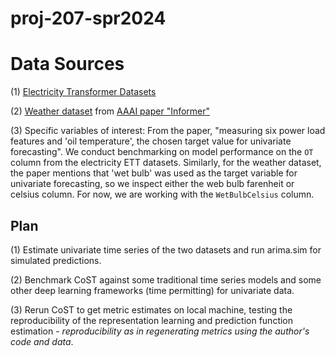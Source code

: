 # proj-207-spr2024

# Data Sources
(1) [Electricity Transformer Datasets](https://github.com/zhouhaoyi/ETDataset)

(2) [Weather dataset](https://drive.google.com/drive/folders/1ohGYWWohJlOlb2gsGTeEq3Wii2egnEPR) from [AAAI paper "Informer"](https://drive.google.com/drive/folders/1ohGYWWohJlOlb2gsGTeEq3Wii2egnEPR)

(3) Specific variables of interest: From the paper, "measuring six power load features and 'oil temperature', the chosen target value for univariate forecasting". We conduct benchmarking on model performance on the `OT` column from the electricity ETT datasets. Similarly, for the weather dataset, the paper mentions that 'wet bulb' was used as the target variable for univariate forecasting, so we inspect either the web bulb farenheit or celsius column. For now, we are working with the `WetBulbCelsius` column.

## Plan

(1) Estimate univariate time series of the two datasets and run arima.sim for simulated predictions.

(2) Benchmark CoST against some traditional time series models and some other deep learning frameworks (time permitting) for univariate data.

(3) Rerun CoST to get metric estimates on local machine, testing the reproducibility of the representation learning and prediction function estimation - *reproducibility as in regenerating metrics using the author's code and data*.
